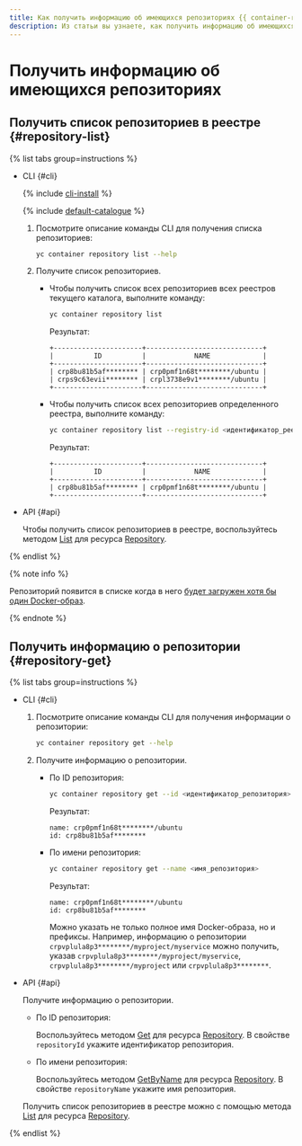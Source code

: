 ```yaml
---
title: Как получить информацию об имеющихся репозиториях {{ container-registry-full-name }}
description: Из статьи вы узнаете, как получить информацию об имеющихся репозиториях {{ container-registry-name }}.
---
```


# Получить информацию об имеющихся репозиториях

## Получить список репозиториев в реестре {#repository-list}

{% list tabs group=instructions %}

- CLI {#cli}

  {% include [cli-install](../../../_includes/cli-install.md) %}

  {% include [default-catalogue](../../../_includes/default-catalogue.md) %}

  1. Посмотрите описание команды CLI для получения списка репозиториев:

     ```bash
     yc container repository list --help
     ```

  1. Получите список репозиториев.
     * Чтобы получить список всех репозиториев всех реестров текущего каталога, выполните команду:

       ```bash
       yc container repository list
       ```

       Результат:

       ```text
       +----------------------+-----------------------------+
       |          ID          |            NAME             |
       +----------------------+-----------------------------+
       | crp8bu81b5af******** | crp0pmf1n68t********/ubuntu |
       | crps9c63evii******** | crpl3738e9v1********/ubuntu |
       +----------------------+-----------------------------+
       ```

     * Чтобы получить список всех репозиториев определенного реестра, выполните команду:

       ```bash
       yc container repository list --registry-id <идентификатор_реестра>
       ```

       Результат:

       ```text
       +----------------------+-----------------------------+
       |          ID          |            NAME             |
       +----------------------+-----------------------------+
       | crp8bu81b5af******** | crp0pmf1n68t********/ubuntu |
       +----------------------+-----------------------------+
       ```

- API {#api}

  Чтобы получить список репозиториев в реестре, воспользуйтесь методом [List](../../api-ref/Repository/list.md) для ресурса [Repository](../../api-ref/Repository/).

{% endlist %}

{% note info %}

Репозиторий появится в списке когда в него [будет загружен хотя бы один Docker-образ](../docker-image/docker-image-push.md).

{% endnote %}

## Получить информацию о репозитории {#repository-get}

{% list tabs group=instructions %}

- CLI {#cli}

  1. Посмотрите описание команды CLI для получения информации о репозитории:

     ```bash
     yc container repository get --help
     ```

  1. Получите информацию о репозитории.
     * По ID репозитория:

       ```bash
       yc container repository get --id <идентификатор_репозитория>
       ```

       Результат:

       ```text
       name: crp0pmf1n68t********/ubuntu
       id: crp8bu81b5af********
       ```

     * По имени репозитория:

       ```bash
       yc container repository get --name <имя_репозитория>
       ```

       Результат:

       ```text
       name: crp0pmf1n68t********/ubuntu
       id: crp8bu81b5af********
       ```

       Можно указать не только полное имя Docker-образа, но и префиксы. Например, информацию о репозитории `crpvplula8p3********/myproject/myservice` можно получить, указав `crpvplula8p3********/myproject/myservice`, `crpvplula8p3********/myproject` или `crpvplula8p3********`.

- API {#api}

  Получите информацию о репозитории.
  * По ID репозитория:

    Воспользуйтесь методом [Get](../../api-ref/Repository/get.md) для ресурса [Repository](../../api-ref/Repository/). В свойстве `repositoryId` укажите идентификатор репозитория.
  * По имени репозитория:

    Воспользуйтесь методом [GetByName](../../api-ref/Repository/getByName.md) для ресурса [Repository](../../api-ref/Repository/). В свойстве `repositoryName` укажите имя репозитория.

  Получить список репозиториев в реестре можно с помощью метода [List](../../api-ref/Repository/list.md) для ресурса [Repository](../../api-ref/Repository/).

{% endlist %}